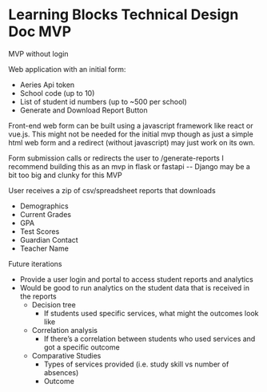 # Learning Blocks Technical Design Doc MVP

MVP without login

Web application with an initial form:

- Aeries Api token
- School code (up to 10)
- List of student id numbers (up to ~500 per school)
- Generate and Download Report Button

Front-end web form can be built using a javascript framework like react or vue.js.  This might not be needed for the initial mvp though as just a simple html web form and a redirect (without javascript) may just work on its own.


Form submission calls or redirects the user to /generate-reports
I recommend building this as an mvp in flask or fastapi -- Django may be a bit too big and clunky for this MVP

User receives a zip of csv/spreadsheet reports that downloads
- Demographics
- Current Grades
- GPA
- Test Scores
- Guardian Contact
- Teacher Name

Future iterations
- Provide a user login and portal to access student reports and analytics
- Would be good to run analytics on the student data that is received in the reports
  - Decision tree
    - If students used specific services, what might the outcomes look like
  - Correlation analysis
    - If there’s a correlation between students who used services and got a specific outcome
  - Comparative Studies
    - Types of services provided (i.e. study skill vs number of absences)
    - Outcome
